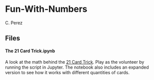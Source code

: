 Fun-With-Numbers
================
C. Perez


## Files

#### The 21 Card Trick.ipynb

A look at the math behind the [21 Card Trick](https://en.wikipedia.org/wiki/Twenty-One_Card_Trick). Play as the volunteer by running the script in Jupyter. The notebook also includes an expanded version to see how it works with different quantities of cards.


